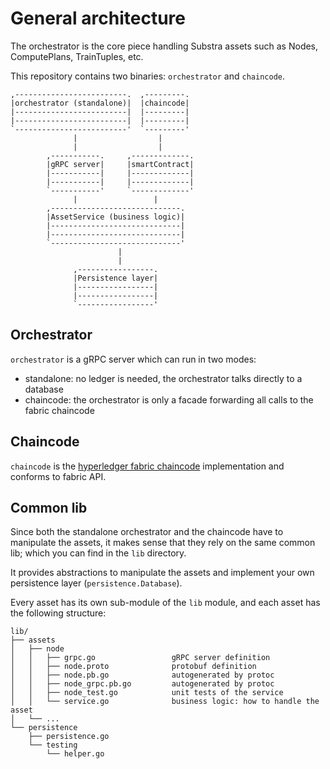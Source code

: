 # General architecture

The orchestrator is the core piece handling Substra assets such as Nodes, ComputePlans, TrainTuples, etc.

This repository contains two binaries: `orchestrator` and `chaincode`.

```
,-------------------------.  ,---------.
|orchestrator (standalone)|  |chaincode|
|-------------------------|  |---------|
|-------------------------|  |---------|
`-------------------------'  `---------'
              |                  |
              |                  |
        ,-----------.     ,-------------.
        |gRPC server|     |smartContract|
        |-----------|     |-------------|
        |-----------|     |-------------|
        `-----------'     `-------------'
              |                 |
        ,-----------------------------.
        |AssetService (business logic)|
        |-----------------------------|
        |-----------------------------|
        `-----------------------------'
                        |
                        |
              ,-----------------.
              |Persistence layer|
              |-----------------|
              |-----------------|
              `-----------------'

```


## Orchestrator

`orchestrator` is a gRPC server which can run in two modes:
- standalone: no ledger is needed, the orchestrator talks directly to a database
- chaincode: the orchestrator is only a facade forwarding all calls to the fabric chaincode

## Chaincode

`chaincode` is the [hyperledger fabric chaincode](https://hyperledger-fabric.readthedocs.io/en/release-2.2/chaincode4ade.html#writing-your-first-chaincode) implementation and conforms to fabric API.

## Common lib

Since both the standalone orchestrator and the chaincode have to manipulate the assets,
it makes sense that they rely on the same common lib; which you can find in the `lib` directory.

It provides abstractions to manipulate the assets and implement your own persistence layer (`persistence.Database`).

Every asset has its own sub-module of the `lib` module, and each asset has the following structure:

```
lib/
├── assets
│   ├── node
│   │   ├── grpc.go                 gRPC server definition
│   │   ├── node.proto              protobuf definition
│   │   ├── node.pb.go              autogenerated by protoc
│   │   ├── node_grpc.pb.go         autogenerated by protoc
│   │   ├── node_test.go            unit tests of the service
│   │   └── service.go              business logic: how to handle the asset
│   └── ...
└── persistence
    ├── persistence.go
    └── testing
        └── helper.go
```
